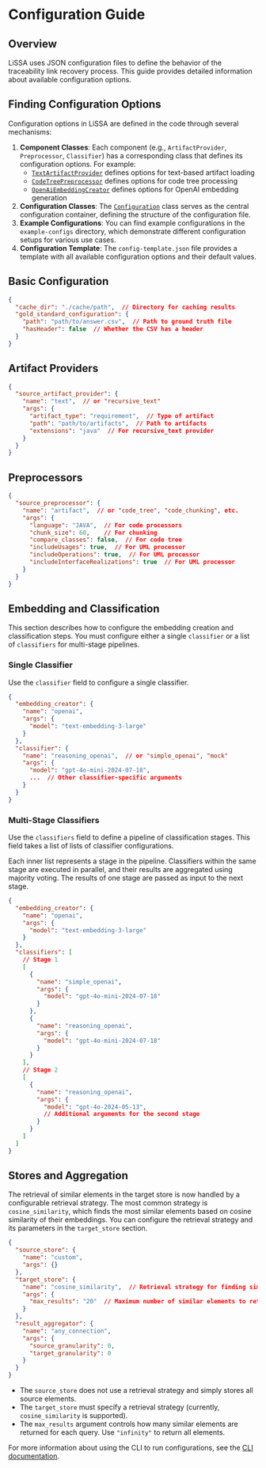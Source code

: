 # Configuration Guide

## Overview

LiSSA uses JSON configuration files to define the behavior of the traceability link recovery process. This guide provides detailed information about available configuration options.

## Finding Configuration Options

Configuration options in LiSSA are defined in the code through several mechanisms:

1. **Component Classes**: Each component (e.g., `ArtifactProvider`, `Preprocessor`, `Classifier`) has a corresponding class that defines its configuration options. For example:
   - [`TextArtifactProvider`](../src/main/java/edu/kit/kastel/sdq/lissa/ratlr/artifactprovider/TextArtifactProvider.java) defines options for text-based artifact loading
   - [`CodeTreePreprocessor`](../src/main/java/edu/kit/kastel/sdq/lissa/ratlr/preprocessor/CodeTreePreprocessor.java) defines options for code tree processing
   - [`OpenAiEmbeddingCreator`](../src/main/java/edu/kit/kastel/sdq/lissa/ratlr/embeddingcreator/OpenAiEmbeddingCreator.java) defines options for OpenAI embedding generation
2. **Configuration Classes**: The [`Configuration`](../src/main/java/edu/kit/kastel/sdq/lissa/ratlr/configuration/Configuration.java) class serves as the central configuration container, defining the structure of the configuration file.
3. **Example Configurations**: You can find example configurations in the `example-configs` directory, which demonstrate different configuration setups for various use cases.
4. **Configuration Template**: The `config-template.json` file provides a template with all available configuration options and their default values.

## Basic Configuration

```json
{
  "cache_dir": "./cache/path",  // Directory for caching results
  "gold_standard_configuration": {
    "path": "path/to/answer.csv",  // Path to ground truth file
    "hasHeader": false  // Whether the CSV has a header
  }
}
```

## Artifact Providers

```json
{
  "source_artifact_provider": {
    "name": "text",  // or "recursive_text"
    "args": {
      "artifact_type": "requirement",  // Type of artifact
      "path": "path/to/artifacts",  // Path to artifacts
      "extensions": "java"  // For recursive_text provider
    }
  }
}
```

## Preprocessors

```json
{
  "source_preprocessor": {
    "name": "artifact",  // or "code_tree", "code_chunking", etc.
    "args": {
      "language": "JAVA",  // For code processors
      "chunk_size": 60,    // For chunking
      "compare_classes": false,  // For code tree
      "includeUsages": true,  // For UML processor
      "includeOperations": true,  // For UML processor
      "includeInterfaceRealizations": true  // For UML processor
    }
  }
}
```

## Embedding and Classification

This section describes how to configure the embedding creation and classification steps. You must configure either a single `classifier` or a list of `classifiers` for multi-stage pipelines.

### Single Classifier

Use the `classifier` field to configure a single classifier.

```json
{
  "embedding_creator": {
    "name": "openai",
    "args": {
      "model": "text-embedding-3-large"
    }
  },
  "classifier": {
    "name": "reasoning_openai",  // or "simple_openai", "mock"
    "args": {
      "model": "gpt-4o-mini-2024-07-18",
      ...  // Other classifier-specific arguments
    }
  }
}
```

### Multi-Stage Classifiers

Use the `classifiers` field to define a pipeline of classification stages. This field takes a list of lists of classifier configurations.

Each inner list represents a stage in the pipeline. Classifiers within the same stage are executed in parallel, and their results are aggregated using majority voting. The results of one stage are passed as input to the next stage.

```json
{
  "embedding_creator": {
    "name": "openai",
    "args": {
      "model": "text-embedding-3-large"
    }
  },
  "classifiers": [
    // Stage 1
    [
      {
        "name": "simple_openai",
        "args": {
          "model": "gpt-4o-mini-2024-07-18"
        }
      },
      {
        "name": "reasoning_openai",
        "args": {
          "model": "gpt-4o-mini-2024-07-18"
        }
      }
    ],
    // Stage 2
    [
      {
        "name": "reasoning_openai",
        "args": {
          "model": "gpt-4o-2024-05-13",
          // Additional arguments for the second stage
        }
      }
    ]
  ]
}
```

## Stores and Aggregation

The retrieval of similar elements in the target store is now handled by a configurable retrieval strategy. The most common strategy is `cosine_similarity`, which finds the most similar elements based on cosine similarity of their embeddings. You can configure the retrieval strategy and its parameters in the `target_store` section.

```json
{
  "source_store": {
    "name": "custom",
    "args": {}
  },
  "target_store": {
    "name": "cosine_similarity",  // Retrieval strategy for finding similar elements
    "args": {
      "max_results": "20"  // Maximum number of similar elements to return, or "infinity"
    }
  },
  "result_aggregator": {
    "name": "any_connection",
    "args": {
      "source_granularity": 0,
      "target_granularity": 0
    }
  }
}
```

- The `source_store` does not use a retrieval strategy and simply stores all source elements.
- The `target_store` must specify a retrieval strategy (currently, `cosine_similarity` is supported).
- The `max_results` argument controls how many similar elements are returned for each query. Use `"infinity"` to return all elements.

For more information about using the CLI to run configurations, see the [CLI documentation](cli.md).
